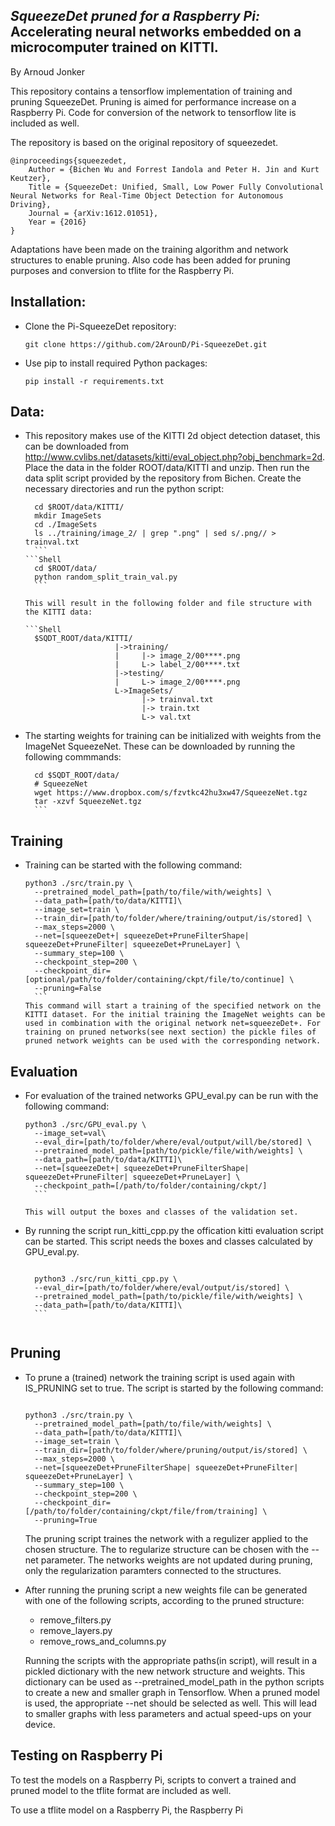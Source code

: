 ## _SqueezeDet pruned for a Raspberry Pi:_ Accelerating neural networks embedded on a microcomputer trained on KITTI.
By Arnoud Jonker

This repository contains a tensorflow implementation of training and pruning SqueezeDet. Pruning is aimed for performance increase on a Raspberry Pi. Code for conversion of the network to tensorflow lite is included as well.

The repository is based on the original repository of squeezedet.

    @inproceedings{squeezedet,
        Author = {Bichen Wu and Forrest Iandola and Peter H. Jin and Kurt Keutzer},
        Title = {SqueezeDet: Unified, Small, Low Power Fully Convolutional Neural Networks for Real-Time Object Detection for Autonomous Driving},
        Journal = {arXiv:1612.01051},
        Year = {2016}
    }


Adaptations have been made on the training algorithm and network structures to enable pruning. Also code has been added for pruning purposes and conversion to tflite for the Raspberry Pi.

## Installation:

- Clone the Pi-SqueezeDet repository:

  ```Shell
  git clone https://github.com/2ArounD/Pi-SqueezeDet.git
  ```


- Use pip to install required Python packages:

    ```Shell
    pip install -r requirements.txt
    ```

## Data:

- This repository makes use of the KITTI 2d object detection dataset, this can be downloaded from http://www.cvlibs.net/datasets/kitti/eval_object.php?obj_benchmark=2d. Place the data in the folder ROOT/data/KITTI and unzip. Then run the data split script provided by the repository from Bichen. Create the necessary directories and run the python script:

    ```Shell
      cd $ROOT/data/KITTI/
      mkdir ImageSets
      cd ./ImageSets
      ls ../training/image_2/ | grep ".png" | sed s/.png// > trainval.txt
      ```
    ```Shell
      cd $ROOT/data/
      python random_split_train_val.py
      ```

    This will result in the following folder and file structure with the KITTI data:

    ```Shell
      $SQDT_ROOT/data/KITTI/
                        |->training/
                        |     |-> image_2/00****.png
                        |     L-> label_2/00****.txt
                        |->testing/
                        |     L-> image_2/00****.png
                        L->ImageSets/
                              |-> trainval.txt
                              |-> train.txt
                              L-> val.txt
  ```

- The starting weights for training can be initialized with weights from the ImageNet SqueezeNet. These can be downloaded by running the following commmands:

    ```Shell
      cd $SQDT_ROOT/data/
      # SqueezeNet
      wget https://www.dropbox.com/s/fzvtkc42hu3xw47/SqueezeNet.tgz
      tar -xzvf SqueezeNet.tgz
      ```

## Training

- Training can be started with the following command:

    ```Shell
    python3 ./src/train.py \
      --pretrained_model_path=[path/to/file/with/weights] \
      --data_path=[path/to/data/KITTI]\
      --image_set=train \
      --train_dir=[path/to/folder/where/training/output/is/stored] \
      --max_steps=2000 \
      --net=[squeezeDet+| squeezeDet+PruneFilterShape| squeezeDet+PruneFilter| squeezeDet+PruneLayer] \
      --summary_step=100 \
      --checkpoint_step=200 \
      --checkpoint_dir=[optional/path/to/folder/containing/ckpt/file/to/continue] \
      --pruning=False
      ```
    This command will start a training of the specified network on the KITTI dataset. For the initial training the ImageNet weights can be used in combination with the original network net=squeezeDet+. For training on pruned networks(see next section) the pickle files of pruned network weights can be used with the corresponding network.

## Evaluation

- For evaluation of the trained networks GPU_eval.py can be run with the following command:

    ```Shell
    python3 ./src/GPU_eval.py \
      --image_set=val\
      --eval_dir=[path/to/folder/where/eval/output/will/be/stored] \
      --pretrained_model_path=[path/to/pickle/file/with/weights] \
      --data_path=[path/to/data/KITTI]\
      --net=[squeezeDet+| squeezeDet+PruneFilterShape| squeezeDet+PruneFilter| squeezeDet+PruneLayer] \
      --checkpoint_path=[/path/to/folder/containing/ckpt/]
      ```

    This will output the boxes and classes of the validation set.

- By running the script run_kitti_cpp.py the offication kitti evaluation script can be started. This script needs the boxes and classes calculated by GPU_eval.py.

    ```Shell

      python3 ./src/run_kitti_cpp.py \
      --eval_dir=[path/to/folder/where/eval/output/is/stored] \
      --pretrained_model_path=[path/to/pickle/file/with/weights] \
      --data_path=[path/to/data/KITTI]\
      ```


## Pruning

- To prune a (trained) network the training script is used again with IS_PRUNING set to true. The script is started by the following command:

    ```Shell

    python3 ./src/train.py \
      --pretrained_model_path=[path/to/file/with/weights] \
      --data_path=[path/to/data/KITTI]\
      --image_set=train \
      --train_dir=[path/to/folder/where/pruning/output/is/stored] \
      --max_steps=2000 \
      --net=[squeezeDet+PruneFilterShape| squeezeDet+PruneFilter| squeezeDet+PruneLayer] \
      --summary_step=100 \
      --checkpoint_step=200 \
      --checkpoint_dir=[/path/to/folder/containing/ckpt/file/from/training] \
      --pruning=True
    ```

    The pruning script traines the network with a regulizer applied to the chosen structure. The to regularize structure can be chosen with the --net parameter. The networks weights are not updated during pruning, only the regularization paramters connected to the structures.

- After running the pruning script a new weights file can be generated with one of the following scripts, according to the pruned structure:

    - remove_filters.py
    - remove_layers.py
    - remove_rows_and_columns.py

    Running the scripts with the appropriate paths(in script), will result in a pickled dictionary with the new network structure and weights. This dictionary can be used as --pretrained_model_path in the python scripts to create a new and smaller graph in Tensorflow. When a pruned model is used, the appropriate --net should be selected as well. This will lead to smaller graphs with less parameters and actual speed-ups on your device.


## Testing on Raspberry Pi

To test the models on a Raspberry Pi, scripts to convert a trained and pruned model to the tflite format are included as well.








To use a tflite model on a Raspberry Pi, the Raspberry Pi



